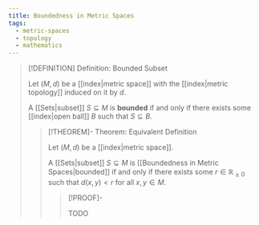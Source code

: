 ```yaml
---
title: Boundedness in Metric Spaces
tags:
  - metric-spaces
  - topology
  - mathematics
---
```


>[!DEFINITION] Definition: Bounded Subset
>
>Let $(M, d)$ be a [[index|metric space]] with the [[index|metric topology]] induced on it by $d$.
>
>A [[Sets|subset]] $S \subseteq M$ is **bounded** if and only if there exists some [[index|open ball]] $B$ such that $S \subseteq B$.
>
>>[!THEOREM]- Theorem: Equivalent Definition
>>
>>Let $(M, d)$ be a [[index|metric space]].
>>
>>A [[Sets|subset]] $S \subseteq M$ is [[Boundedness in Metric Spaces|bounded]] if and only if there exists some $r \in \mathbb{R}_{\ge 0}$ such that $d(x,y) \lt r$ for all $x,y \in M$.
>>
>>>[!PROOF]-
>>>
>>>TODO
>>>
>>
>
